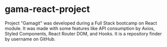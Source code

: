 # gama-react-project
 Project "Gamagit" was developed during a Full Stack bootcamp on React module. It was made with some features like API consumption by Axios, Styled Components, React Router DOM, and Hooks. It is a repository finder by username on GitHub.
